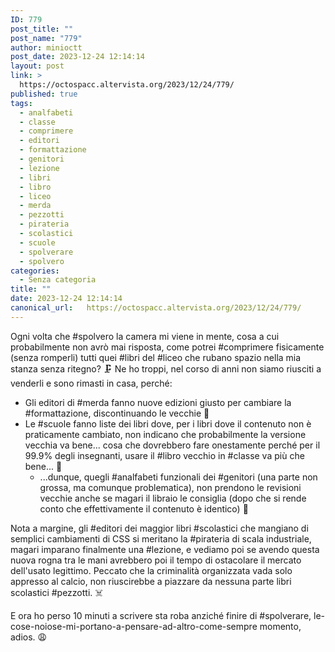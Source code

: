 ```yaml
---
ID: 779
post_title: ""
post_name: "779"
author: minioctt
post_date: 2023-12-24 12:14:14
layout: post
link: >
  https://octospacc.altervista.org/2023/12/24/779/
published: true
tags:
  - analfabeti
  - classe
  - comprimere
  - editori
  - formattazione
  - genitori
  - lezione
  - libri
  - libro
  - liceo
  - merda
  - pezzotti
  - pirateria
  - scolastici
  - scuole
  - spolverare
  - spolvero
categories:
  - Senza categoria
title: ""
date: 2023-12-24 12:14:14
canonical_url:   https://octospacc.altervista.org/2023/12/24/779/
---
```

<!-- wp:paragraph -->
<p>Ogni volta che #spolvero la camera mi viene in mente, cosa a cui probabilmente non avrò mai risposta, come potrei #comprimere fisicamente (senza romperli) tutti quei #libri del #liceo che rubano spazio nella mia stanza senza ritegno? 🗜️ Ne ho troppi, nel corso di anni non siamo riusciti a venderli e sono rimasti in casa, perché:</p>
<!-- /wp:paragraph -->

<!-- wp:list -->
<ul><!-- wp:list-item -->
<li>Gli editori di #merda fanno nuove edizioni giusto per cambiare la #formattazione, discontinuando le vecchie 💩</li>
<!-- /wp:list-item -->

<!-- wp:list-item -->
<li>Le #scuole fanno liste dei libri dove, per i libri dove il contenuto non è praticamente cambiato, non indicano che probabilmente la versione vecchia va bene... cosa che dovrebbero fare onestamente perché per il 99.9% degli insegnanti, usare il #libro vecchio in #classe va più che bene... 🙈<!-- wp:list -->
<ul><!-- wp:list-item -->
<li>...dunque, quegli #analfabeti funzionali dei #genitori (una parte non grossa, ma comunque problematica), non prendono le revisioni vecchie anche se magari il libraio le consiglia (dopo che si rende conto che effettivamente il contenuto è identico) 🙊</li>
<!-- /wp:list-item --></ul>
<!-- /wp:list --></li>
<!-- /wp:list-item --></ul>
<!-- /wp:list -->

<!-- wp:paragraph -->
<p>Nota a margine, gli #editori dei maggior libri #scolastici che mangiano di semplici cambiamenti di CSS si meritano la #pirateria di scala industriale, magari imparano finalmente una #lezione, e vediamo poi se avendo questa nuova rogna tra le mani avrebbero poi il tempo di ostacolare il mercato dell'usato legittimo. Peccato che la criminalità organizzata vada solo appresso al calcio, non riuscirebbe a piazzare da nessuna parte libri scolastici #pezzotti. ☠️</p>
<!-- /wp:paragraph -->

<!-- wp:paragraph -->
<p>E ora ho perso 10 minuti a scrivere sta roba anziché finire di #spolverare, le-cose-noiose-mi-portano-a-pensare-ad-altro-come-sempre momento, adios. 😩</p>
<!-- /wp:paragraph -->